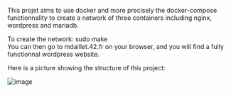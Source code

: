 This projet aims to use docker and more precisely the docker-compose functionnality to create a network of three containers including nginx, wordpress and mariadb.

To create the network: sudo make  
You can then go to mdaillet.42.fr on your browser, and you will find a fully functionnal wordpress website.  

Here is a picture showing the structure of this project:  

![image](https://user-images.githubusercontent.com/55747965/171009226-378c4461-7b56-4d10-b819-675c9cbefac6.png)

